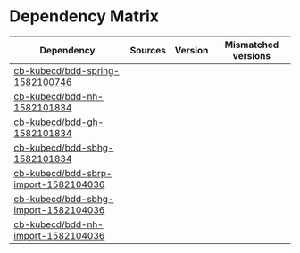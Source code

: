 # Dependency Matrix

Dependency | Sources | Version | Mismatched versions
---------- | ------- | ------- | -------------------
[cb-kubecd/bdd-spring-1582100746](https://github.com/cb-kubecd/bdd-spring-1582100746.git) |  | []() | 
[cb-kubecd/bdd-nh-1582101834](https://github.com/cb-kubecd/bdd-nh-1582101834.git) |  | []() | 
[cb-kubecd/bdd-gh-1582101834](https://github.com/cb-kubecd/bdd-gh-1582101834.git) |  | []() | 
[cb-kubecd/bdd-sbhg-1582101834](https://github.com/cb-kubecd/bdd-sbhg-1582101834.git) |  | []() | 
[cb-kubecd/bdd-sbrp-import-1582104036](https://github.com/cb-kubecd/bdd-sbrp-import-1582104036.git) |  | []() | 
[cb-kubecd/bdd-sbhg-import-1582104036](https://github.com/cb-kubecd/bdd-sbhg-import-1582104036.git) |  | []() | 
[cb-kubecd/bdd-nh-import-1582104036](https://github.com/cb-kubecd/bdd-nh-import-1582104036.git) |  | []() | 
